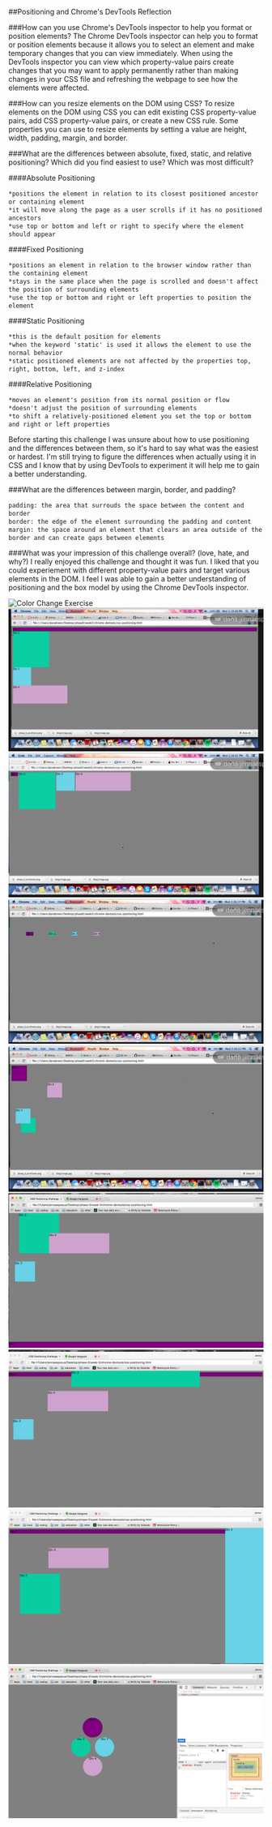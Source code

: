 ##Positioning and Chrome's DevTools Reflection

###How can you use Chrome's DevTools inspector to help you format or position elements?
The Chrome DevTools inspector can help you to format or position elements because it allows you to select an element and make temporary changes that you can view immediately. When using the DevTools inspector you can view which property-value pairs create changes that you may want to apply permanently rather than making changes in your CSS file and refreshing the webpage to see how the elements were affected.

###How can you resize elements on the DOM using CSS?
To resize elements on the DOM using CSS you can edit existing CSS property-value pairs, add CSS property-value pairs, or create a new CSS rule.  Some properties you can use to resize elements by setting a value are height, width, padding, margin, and border.


###What are the differences between absolute, fixed, static, and relative positioning? Which did you find easiest to use? Which was most difficult?

####Absolute Positioning
```
*positions the element in relation to its closest positioned ancestor or containing element
*it will move along the page as a user scrolls if it has no positioned ancestors
*use top or bottom and left or right to specify where the element should appear
```

####Fixed Positioning
```
*positions an element in relation to the browser window rather than the containing element
*stays in the same place when the page is scrolled and doesn't affect the position of surrounding elements
*use the top or bottom and right or left properties to position the element
```

####Static Positioning
```
*this is the default position for elements
*when the keyword 'static' is used it allows the element to use the normal behavior
*static positioned elements are not affected by the properties top, right, bottom, left, and z-index
```

####Relative Positioning
```
*moves an element's position from its normal position or flow
*doesn't adjust the position of surrounding elements
*to shift a relatively-positioned element you set the top or bottom and right or left properties
```

Before starting this challenge I was unsure about how to use positioning and the differences between them, so it's hard to say what was the easiest or hardest.  I'm still trying to figure the differences when actually using it in CSS and I know that by using DevTools to experiment it will help me to gain a better understanding.


###What are the differences between margin, border, and padding?
```
padding: the area that surrouds the space between the content and border
border: the edge of the element surrounding the padding and content
margin: the space around an element that clears an area outside of the border and can create gaps between elements
```

###What was your impression of this challenge overall? (love, hate, and why?)
I really enjoyed this challenge and thought it was fun.  I liked that you could experiement with different property-value pairs and target various elements in the DOM.  I feel I was able to gain a better understanding of positioning and the box model by using the Chrome DevTools inspector.

![Color Change Exercise](imgs/change-color.png)
![Column Exercise](imgs/column.png)
![Row Exercise](imgs/row.png)
![Equidistant Exercise](imgs/equidistant.png)
![Squares Exercise](imgs/squares.png)
![Footer Exercise](imgs/footer.png)
![Header Exercise](imgs/header.png)
![Sidebar Exercise](imgs/sidebar.png)
![Creative Exercise](imgs/creative.png)
